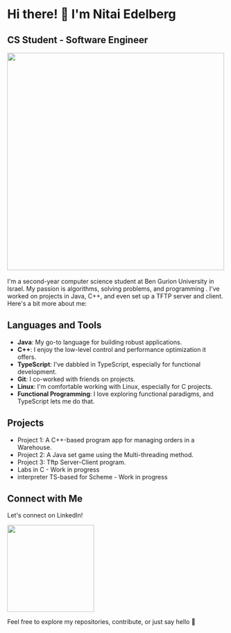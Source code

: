 # Hi there! 👋 I'm Nitai Edelberg

## CS Student - Software Engineer
<img src="https://user-images.githubusercontent.com/74038190/212749447-bfb7e725-6987-49d9-ae85-2015e3e7cc41.gif" width="500">
<br><br>
I'm a second-year computer science student at Ben Gurion University in Israel. My passion is algorithms, solving problems, and programming . I've worked on projects in Java, C++, and even set up a TFTP server and client. Here's a bit more about me:

## Languages and Tools

- **Java**: My go-to language for building robust applications.
- **C++**: I enjoy the low-level control and performance optimization it offers.
- **TypeScript**: I've dabbled in TypeScript, especially for functional development.
- **Git**: I co-worked with friends on projects.
- **Linux**: I'm comfortable working with Linux, especially for C projects.
- **Functional Programming**: I love exploring functional paradigms, and TypeScript lets me do that.

## Projects

- Project 1: A C++-based program app for managing orders in a Warehouse.
- Project 2: A Java set game using the Multi-threading method.
- Project 3: Tftp Server-Client program.
- Labs in C - Work in progress
- interpreter TS-based for Scheme - Work in progress

## Connect with Me

Let's connect on LinkedIn! 


[<img src="https://linkedin-github-readme.onrender.com/api/render/Nitai%20Edelberg/Software%20Engineer/CS%20student/bachelors%20degree/light/https%3A%2F%2Fmedia.licdn.com%2Fdms%2Fimage%2FD4E03AQHMS1bZ-ZylkQ%2Fprofile-displayphoto-shrink_400_400%2F0%2F1714059222992%3Fe%3D1721865600%26v%3Dbeta%26t%3DjSLWw-1Fajrr30GCvh8rf6EvuwTLfW6h-yN2rRsSIpo" width="200">](https://linkedin-github-readme.onrender.com/api/render/Nitai%20Edelberg/Software%20Engineer/CS%20student/bachelors%20degree/light/https%3A%2F%2Fmedia.licdn.com%2Fdms%2Fimage%2FD4E03AQHMS1bZ-ZylkQ%2Fprofile-displayphoto-shrink_400_400%2F0%2F1714059222992%3Fe%3D1721865600%26v%3Dbeta%26t%3DjSLWw-1Fajrr30GCvh8rf6EvuwTLfW6h-yN2rRsSIpo)


Feel free to explore my repositories, contribute, or just say hello 🚀

<!---
NitaiEdelberg/NitaiEdelberg is a ✨ special ✨ repository because its `README.md` (this file) appears on your GitHub profile.
You can click the Preview link to take a look at your changes.
--->
